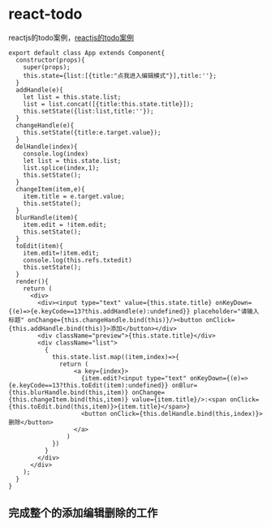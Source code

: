 # react-todo
reactjs的todo案例，[reactjs的todo案例](http://www.react-cn.com/index.html)

	export default class App extends Component{
	  constructor(props){
	    super(props);
	    this.state={list:[{title:"点我进入编辑模式"}],title:''};
	  }
	  addHandle(e){
	    let list = this.state.list;
	    list = list.concat([{title:this.state.title}]);
	    this.setState({list:list,title:''});
	  }
	  changeHandle(e){
	    this.setState({title:e.target.value});
	  }
	  delHandle(index){
	    console.log(index)
	    let list = this.state.list;
	    list.splice(index,1);
	    this.setState();
	  }
	  changeItem(item,e){
	    item.title = e.target.value;
	    this.setState();
	  }
	  blurHandle(item){
	    item.edit = !item.edit;
	    this.setState();
	  }
	  toEdit(item){
	    item.edit=!item.edit;
	    console.log(this.refs.txtedit)
	    this.setState();
	  }
	  render(){
	    return (
	      <div>
	        <div><input type="text" value={this.state.title} onKeyDown={(e)=>{e.keyCode==13?this.addHandle(e):undefined}} placeholder="请输入标题" onChange={this.changeHandle.bind(this)}/><button onClick={this.addHandle.bind(this)}>添加</button></div>
	        <div className="preview">{this.state.title}</div>
	        <div className="list">
	          {
	            this.state.list.map((item,index)=>{
	              return (
	                  <a key={index}>
	                    {item.edit?<input type="text" onKeyDown={(e)=>{e.keyCode==13?this.toEdit(item):undefined}} onBlur={this.blurHandle.bind(this,item)} onChange={this.changeItem.bind(this,item)} value={item.title}/>:<span onClick={this.toEdit.bind(this,item)}>{item.title}</span>}
	                    <button onClick={this.delHandle.bind(this,index)}>删除</button>
	                  </a>
	                )
	            })
	          }
	        </div>
	      </div>
	    );
	  }
	}

## 完成整个的添加编辑删除的工作